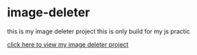 # image-deleter
<p>this is my image deleter project this is only build for my js practic</p>
<a href="https://omchy34.github.io/image-deleter/" > click here to view my image deleter project </a>
